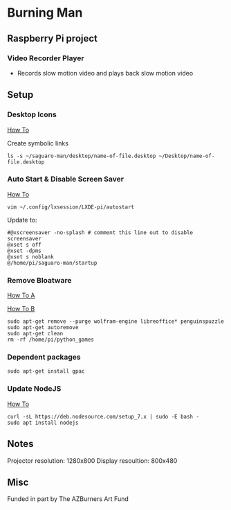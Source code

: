 # Burning Man

## Raspberry Pi project

### Video Recorder Player

- Records slow motion video and plays back slow motion video

## Setup

### Desktop Icons

[How To](http://www.raspberry-projects.com/pi/pi-operating-systems/raspbian/gui/desktop-shortcuts)

Create symbolic links

```
ls -s ~/saguaro-man/desktop/name-of-file.desktop ~/Desktop/name-of-file.desktop
```

### Auto Start & Disable Screen Saver

[How To](https://www.raspberrypi.org/forums/viewtopic.php?f=91&t=163316)

```
vim ~/.config/lxsession/LXDE-pi/autostart
```

Update to:

```
#@xscreensaver -no-splash # comment this line out to disable screensaver
@xset s off
@xset -dpms
@xset s noblank
@/home/pi/saguaro-man/startup
```

### Remove Bloatware

[How To A](http://raspi.tv/2016/how-to-free-up-some-space-on-your-raspbian-sd-card-remove-wolfram-libreoffice)

[How To B](https://project.altservice.com/issues/418)

```
sudo apt-get remove --purge wolfram-engine libreoffice* penguinspuzzle
sudo apt-get autoremove
sudo apt-get clean
rm -rf /home/pi/python_games
```

### Dependent packages

```
sudo apt-get install gpac
```

### Update NodeJS

[How To](http://thisdavej.com/beginners-guide-to-installing-node-js-on-a-raspberry-pi/)

```
curl -sL https://deb.nodesource.com/setup_7.x | sudo -E bash -
sudo apt install nodejs
```

## Notes

Projector resolution: 1280x800
Display resoultion: 800x480

## Misc

Funded in part by The AZBurners Art Fund

